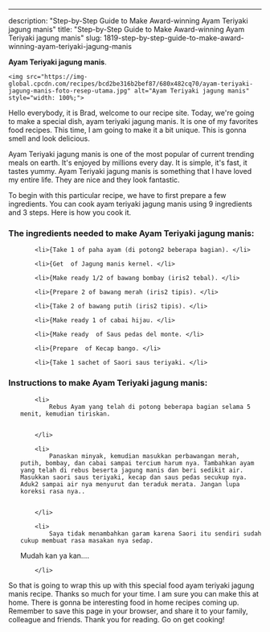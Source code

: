 ---
description: "Step-by-Step Guide to Make Award-winning Ayam Teriyaki jagung manis"
title: "Step-by-Step Guide to Make Award-winning Ayam Teriyaki jagung manis"
slug: 1819-step-by-step-guide-to-make-award-winning-ayam-teriyaki-jagung-manis

<p>
	<strong>Ayam Teriyaki jagung manis</strong>. 
	
</p>
<p>
	
	<img src="https://img-global.cpcdn.com/recipes/bcd2be316b2bef87/680x482cq70/ayam-teriyaki-jagung-manis-foto-resep-utama.jpg" alt="Ayam Teriyaki jagung manis" style="width: 100%;">
	
	
</p>
<p>
	Hello everybody, it is Brad, welcome to our recipe site. Today, we're going to make a special dish, ayam teriyaki jagung manis. It is one of my favorites food recipes. This time, I am going to make it a bit unique. This is gonna smell and look delicious.
</p>
	
<p>
	
</p>
<p>
	Ayam Teriyaki jagung manis is one of the most popular of current trending meals on earth. It's enjoyed by millions every day. It is simple, it's fast, it tastes yummy. Ayam Teriyaki jagung manis is something that I have loved my entire life. They are nice and they look fantastic.
</p>

<p>
To begin with this particular recipe, we have to first prepare a few ingredients. You can cook ayam teriyaki jagung manis using 9 ingredients and 3 steps. Here is how you cook it.
</p>

<h3>The ingredients needed to make Ayam Teriyaki jagung manis:</h3>

<ol>
	
		<li>{Take 1 of paha ayam (di potong2 beberapa bagian). </li>
	
		<li>{Get  of Jagung manis kernel. </li>
	
		<li>{Make ready 1/2 of bawang bombay (iris2 tebal). </li>
	
		<li>{Prepare 2 of bawang merah (iris2 tipis). </li>
	
		<li>{Take 2 of bawang putih (iris2 tipis). </li>
	
		<li>{Make ready 1 of cabai hijau. </li>
	
		<li>{Make ready  of Saus pedas del monte. </li>
	
		<li>{Prepare  of Kecap bango. </li>
	
		<li>{Take 1 sachet of Saori saus teriyaki. </li>
	
</ol>
<p>
	
</p>

<h3>Instructions to make Ayam Teriyaki jagung manis:</h3>

<ol>
	
		<li>
			Rebus Ayam yang telah di potong beberapa bagian selama 5 menit, kemudian tiriskan.
			
			
		</li>
	
		<li>
			Panaskan minyak, kemudian masukkan perbawangan merah, putih, bombay, dan cabai sampai tercium harum nya. Tambahkan ayam yang telah di rebus beserta jagung manis dan beri sedikit air. Masukkan saori saus teriyaki, kecap dan saus pedas secukup nya. Aduk2 sampai air nya menyurut dan teraduk merata. Jangan lupa koreksi rasa nya..
			
			
		</li>
	
		<li>
			Saya tidak menambahkan garam karena Saori itu sendiri sudah cukup membuat rasa masakan nya sedap.
Mudah kan ya kan....
			
			
		</li>
	
</ol>

<p>
	
</p>

<p>
	So that is going to wrap this up with this special food ayam teriyaki jagung manis recipe. Thanks so much for your time. I am sure you can make this at home. There is gonna be interesting food in home recipes coming up. Remember to save this page in your browser, and share it to your family, colleague and friends. Thank you for reading. Go on get cooking!
</p>
